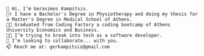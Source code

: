 
    👋 Hi, I’m Gerasimos Kampitsis.
    👨‍⚕️ I have a Bachelor's Degree in Physiotherapy and doing my thesis for a Master's Degree in Medical School of Athens.
    👨‍🎓 Graduated from Coding Factory a coding bootcamp of Athens University Economics and Business.
    👨‍💻 I’m trying to break into tech as a software developer.
    🤝 I’m looking to collaborate... with you.
    📫 Reach me at: gerkampitsis@gmail.com

